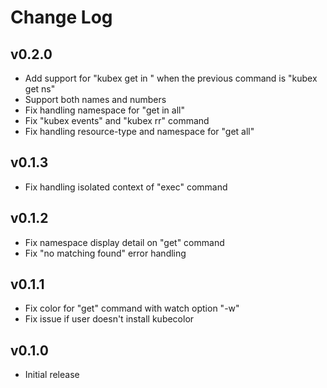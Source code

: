 # Change Log

## v0.2.0

- Add support for "kubex get <resource-type> in <number>" when the previous command is "kubex get ns"
- Support both names and numbers
- Fix handling namespace for "get <resource-type> in all"
- Fix "kubex events" and "kubex rr" command
- Fix handling resource-type and namespace for "get all"

## v0.1.3

- Fix handling isolated context of "exec" command

## v0.1.2

- Fix namespace display detail on "get" command
- Fix "no matching found" error handling

## v0.1.1

- Fix color for "get" command with watch option "-w"
- Fix issue if user doesn't install kubecolor

## v0.1.0

- Initial release
